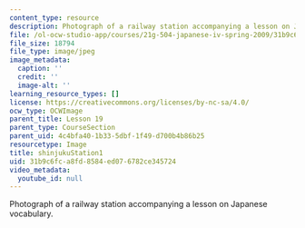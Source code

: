 ```yaml
---
content_type: resource
description: Photograph of a railway station accompanying a lesson on Japanese vocabulary.
file: /ol-ocw-studio-app/courses/21g-504-japanese-iv-spring-2009/31b9c6fca8fd8584ed076782ce345724_shinjukuStation1.jpg
file_size: 18794
file_type: image/jpeg
image_metadata:
  caption: ''
  credit: ''
  image-alt: ''
learning_resource_types: []
license: https://creativecommons.org/licenses/by-nc-sa/4.0/
ocw_type: OCWImage
parent_title: Lesson 19
parent_type: CourseSection
parent_uid: 4c4bfa40-1b33-5dbf-1f49-d700b4b86b25
resourcetype: Image
title: shinjukuStation1
uid: 31b9c6fc-a8fd-8584-ed07-6782ce345724
video_metadata:
  youtube_id: null
---
```

Photograph of a railway station accompanying a lesson on Japanese vocabulary.